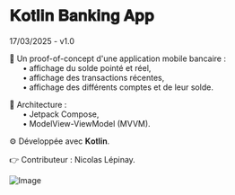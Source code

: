 # 𝐊𝐨𝐭𝐥𝐢𝐧 𝐁𝐚𝐧𝐤𝐢𝐧𝐠 𝐀𝐩𝐩

17/03/2025 - v1.0

📱 Un proof-of-concept d'une application mobile bancaire :\
&nbsp;&nbsp;&nbsp;&nbsp;&nbsp;&nbsp;• affichage du solde pointé et réel,\
&nbsp;&nbsp;&nbsp;&nbsp;&nbsp;&nbsp;• affichage des transactions récentes,\
&nbsp;&nbsp;&nbsp;&nbsp;&nbsp;&nbsp;• affichage des différents comptes et de leur solde.


🧱 Architecture :\
&nbsp;&nbsp;&nbsp;&nbsp;&nbsp;&nbsp;• Jetpack Compose,\
&nbsp;&nbsp;&nbsp;&nbsp;&nbsp;&nbsp;• ModelView-ViewModel (MVVM).

⚙️ Développée avec 𝐊𝐨𝐭𝐥𝐢𝐧.

👉 Contributeur : Nicolas Lépinay.


![Image](https://github.com/user-attachments/assets/68ac5990-6b03-48be-9eba-3a371626d74b)
